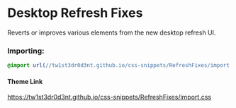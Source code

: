 # Desktop Refresh Fixes
Reverts or improves various elements from the new desktop refresh UI.

### Importing:
```css
@import url(//tw1st3dr0d3nt.github.io/css-snippets/RefreshFixes/import.css);
```
#### Theme Link
https://tw1st3dr0d3nt.github.io/css-snippets/RefreshFixes/import.css